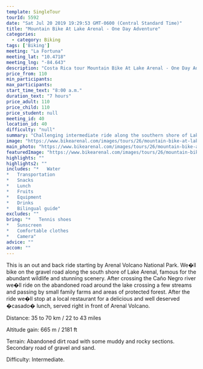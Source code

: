```yaml
---
template: SingleTour
tourId: 5592
date: "Sat Jul 20 2019 19:29:53 GMT-0600 (Central Standard Time)"
title: "Mountain Bike At Lake Arenal - One Day Adventure"
categories: 
  - category: Biking
tags: ['Biking']
meeting: "La Fortuna"
meeting_lat: "10.4718"
meeting_lng: "-84.643"
description: "Costa Rica tour Mountain Bike At Lake Arenal - One Day Adventure, id 5592"
price_from: 110
min_participants: 
max_participants: 
start_time_text: "8:00 a.m."
duration_text: "7 hours"
price_adult: 110
price_child: 110
price_student: null
meeting_id: 40
location_id: 40
difficulty: "null"
summary: "Challenging intermediate ride along the southern shore of Lake Arenal. Bike through the rainforest and enjoy awesome views of Arenal Volcano and its lake."
image: "https://www.bikearenal.com/images/tours/26/mountain-bike-at-lake-arenal-one-day-adventure.jpg"
main_photo: "https://www.bikearenal.com/images/tours/26/mountain-bike-at-lake-arenal-one-day-adventure.jpg"
featuredImage: "https://www.bikearenal.com/images/tours/26/mountain-bike-at-lake-arenal-one-day-adventure.jpg"
highlights: ""
highlights2: ""
includes: "*   Water
*   Transportation
*   Snacks
*   Lunch
*   Fruits
*   Equipment
*   Drinks
*   Bilingual guide"
excludes: ""
bring: "*   Tennis shoes
*   Sunscreen
*   Comfortable clothes
*   Camera"
advice: ""
accom: ""
---
```

This is an out and back ride starting by Arenal Volcano National Park. We�ll bike on the gravel road along the south shore of Lake Arenal, famous for the abundant wildlife and stunning scenery. After crossing the Caño Negro river we�ll ride on the abandoned road around the lake crossing a few streams and passing by small family farms and areas of protected forest. After the ride we�ll stop at a local restaurant for a delicious and well deserved �casado� lunch, served right in front of Arenal Volcano.

Distance: 35 to 70 km / 22 to 43 miles

Altitude gain: 665 m / 2181 ft

Terrain: Abandoned dirt road with some muddy and rocky sections. Secondary road of gravel and sand.

Difficulty: Intermediate.